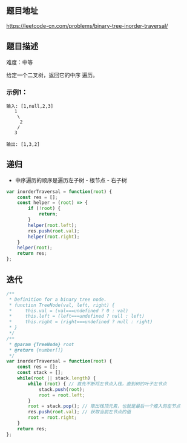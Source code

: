 ## 题目地址

https://leetcode-cn.com/problems/binary-tree-inorder-traversal/

## 题目描述

难度：中等

给定一个二叉树，返回它的中序 遍历。

### 示例1：

```
输入: [1,null,2,3]
   1
    \
     2
    /
   3

输出: [1,3,2]
```

## 递归

- 中序遍历的顺序是遍历左子树 - 根节点 - 右子树

```js
var inorderTraversal = function(root) {
    const res = [];
    const helper = (root) => {
        if (!root) {
            return;
        }
        helper(root.left);
        res.push(root.val);
        helper(root.right);
    }
    helper(root);
    return res;
};
```

## 迭代



```js
/**
 * Definition for a binary tree node.
 * function TreeNode(val, left, right) {
 *     this.val = (val===undefined ? 0 : val)
 *     this.left = (left===undefined ? null : left)
 *     this.right = (right===undefined ? null : right)
 * }
 */
/**
 * @param {TreeNode} root
 * @return {number[]}
 */
var inorderTraversal = function(root) {
    const res = [];
    const stack = [];
    while(root || stack.length) {
        while (root) { // 首先不断将左节点入栈，直到树的叶子左节点
            stack.push(root);
            root = root.left;
        }
        root = stack.pop(); // 取出栈顶元素，也就是最后一个推入的左节点
        res.push(root.val); // 获取当前左节点的值
        root = root.right;
    }
    return res;
};
```

